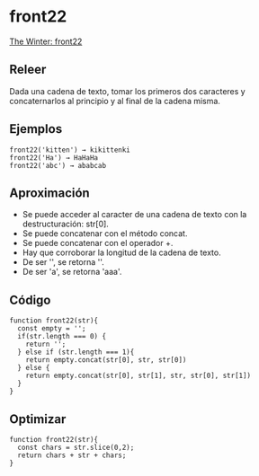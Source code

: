 # front22

[The Winter: front22](https://the-winter.github.io/codingjs/exercise.html?name=front22&title=Warmup-1)

## Releer

Dada una cadena de texto, tomar los primeros dos caracteres y concaternarlos al principio y al final de la cadena misma. 

## Ejemplos

```
front22('kitten') → kikittenki
front22('Ha') → HaHaHa
front22('abc') → ababcab
```

## Aproximación

- Se puede acceder al caracter de una cadena de texto con la destructuración: str[0].
- Se puede concatenar con el método concat.
- Se puede concatenar con el operador +.
- Hay que corroborar la longitud de la cadena de texto.
- De ser '', se retorna ''.
- De ser 'a', se retorna 'aaa'.

## Código

```
function front22(str){
  const empty = '';
  if(str.length === 0) {
    return '';
  } else if (str.length === 1){
    return empty.concat(str[0], str, str[0])
  } else {
    return empty.concat(str[0], str[1], str, str[0], str[1])
  }
}
```

## Optimizar

```
function front22(str){
  const chars = str.slice(0,2);
  return chars + str + chars;
}
```
